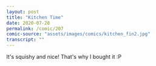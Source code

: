 ```yaml
---
layout: post
title: "Kitchen Time"
date: 2020-07-28
permalink: /comic/207
comic-source: "assets/images/comics/kitchen_fin2.jpg"
transcript: ""
---
```


It's squishy and nice! That's why I bought it :P
